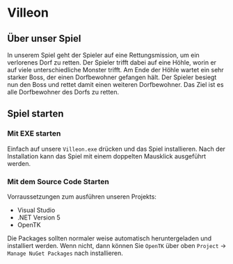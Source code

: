 # Villeon 

## Über unser Spiel
In unserem Spiel geht der Spieler auf eine Rettungsmission, um ein verlorenes Dorf zu retten. 
Der Spieler trifft dabei auf eine Höhle, worin er auf viele unterschiedliche Monster trifft. 
Am Ende der Höhle wartet ein sehr starker Boss, der einen Dorfbewohner gefangen hält. 
Der Spieler besiegt nun den Boss und rettet damit einen weiteren Dorfbewohner.
Das Ziel ist es alle Dorfbewohner des Dorfs zu retten.

## Spiel starten

### Mit EXE starten
Einfach auf unsere `Villeon.exe` drücken und das Spiel installieren.
Nach der Installation kann das Spiel mit einem doppelten Mausklick ausgeführt werden.

### Mit dem Source Code Starten
Vorraussetzungen zum ausführen unseren Projekts:
* Visual Studio
* .NET Version 5
* OpenTK

Die Packages sollten normaler weise automatisch heruntergeladen und installiert werden. Wenn nicht, dann können Sie `OpenTK` über oben `Project` -> `Manage NuGet Packages` nach installieren.